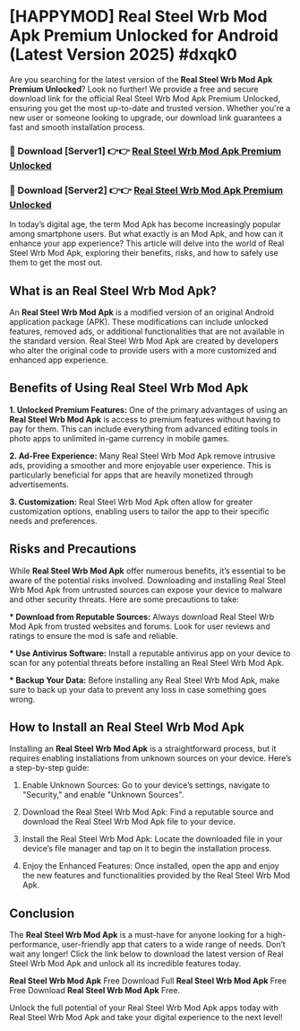 # [HAPPYMOD] Real Steel Wrb Mod Apk Premium Unlocked for Android (Latest Version 2025) #dxqk0

Are you searching for the latest version of the <strong>Real Steel Wrb Mod Apk Premium Unlocked</strong>? Look no further! We provide a free and secure download link for the official Real Steel Wrb Mod Apk Premium Unlocked, ensuring you get the most up-to-date and trusted version. Whether you're a new user or someone looking to upgrade, our download link guarantees a fast and smooth installation process.


<h3>🔴 Download [Server1] 👉👉 <a href="https://appsnew.pages.dev?q=Real+Steel+Wrb+Mod+Apk">Real Steel Wrb Mod Apk Premium Unlocked</a></h3>

<h3>🔴 Download [Server2] 👉👉 <a href="https://appsnew.pages.dev?q=Real+Steel+Wrb+Mod+Apk">Real Steel Wrb Mod Apk Premium Unlocked</a></h3>


In today’s digital age, the term Mod Apk has become increasingly popular among smartphone users. But what exactly is an Mod Apk, and how can it enhance your app experience? This article will delve into the world of Real Steel Wrb Mod Apk, exploring their benefits, risks, and how to safely use them to get the most out.


<h2>What is an Real Steel Wrb Mod Apk?</h2>

An <strong>Real Steel Wrb Mod Apk</strong> is a modified version of an original Android application package (APK). These modifications can include unlocked features, removed ads, or additional functionalities that are not available in the standard version. Real Steel Wrb Mod Apk are created by developers who alter the original code to provide users with a more customized and enhanced app experience.


<h2>Benefits of Using Real Steel Wrb Mod Apk</h2>

<strong> 1. Unlocked Premium Features:</strong> One of the primary advantages of using an <strong>Real Steel Wrb Mod Apk</strong> is access to premium features without having to pay for them. This can include everything from advanced editing tools in photo apps to unlimited in-game currency in mobile games.

<strong> 2. Ad-Free Experience:</strong> Many Real Steel Wrb Mod Apk remove intrusive ads, providing a smoother and more enjoyable user experience. This is particularly beneficial for apps that are heavily monetized through advertisements.

<strong> 3. Customization:</strong> Real Steel Wrb Mod Apk often allow for greater customization options, enabling users to tailor the app to their specific needs and preferences.


<h2>Risks and Precautions</h2>

While <strong>Real Steel Wrb Mod Apk</strong> offer numerous benefits, it’s essential to be aware of the potential risks involved. Downloading and installing Real Steel Wrb Mod Apk from untrusted sources can expose your device to malware and other security threats. Here are some precautions to take:

<strong> * Download from Reputable Sources:</strong> Always download Real Steel Wrb Mod Apk from trusted websites and forums. Look for user reviews and ratings to ensure the mod is safe and reliable.

<strong> * Use Antivirus Software:</strong> Install a reputable antivirus app on your device to scan for any potential threats before installing an Real Steel Wrb Mod Apk.

<strong> * Backup Your Data:</strong> Before installing any Real Steel Wrb Mod Apk, make sure to back up your data to prevent any loss in case something goes wrong.


<h2>How to Install an Real Steel Wrb Mod Apk</h2>

Installing an <strong>Real Steel Wrb Mod Apk</strong> is a straightforward process, but it requires enabling installations from unknown sources on your device. Here’s a step-by-step guide:

 1. Enable Unknown Sources: Go to your device’s settings, navigate to "Security," and enable "Unknown Sources".

 2. Download the Real Steel Wrb Mod Apk: Find a reputable source and download the Real Steel Wrb Mod Apk file to your device.

 3. Install the Real Steel Wrb Mod Apk: Locate the downloaded file in your device’s file manager and tap on it to begin the installation process.

 4. Enjoy the Enhanced Features: Once installed, open the app and enjoy the new features and functionalities provided by the Real Steel Wrb Mod Apk.


<h2><strong>Conclusion</strong></h2>

The <strong>Real Steel Wrb Mod Apk</strong> is a must-have for anyone looking for a high-performance, user-friendly app that caters to a wide range of needs. Don’t wait any longer! Click the link below to download the latest version of Real Steel Wrb Mod Apk and unlock all its incredible features today.

<strong>Real Steel Wrb Mod Apk</strong> Free Download Full <strong>Real Steel Wrb Mod Apk</strong> Free Free Download <strong>Real Steel Wrb Mod Apk</strong> Free.

Unlock the full potential of your Real Steel Wrb Mod Apk apps today with Real Steel Wrb Mod Apk and take your digital experience to the next level!